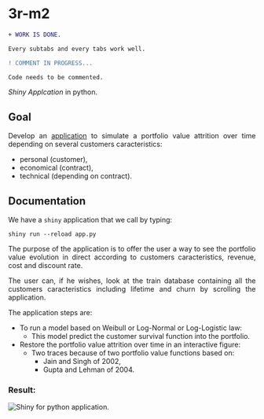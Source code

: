 # 3r-m2

```diff
+ WORK IS DONE.

Every subtabs and every tabs work well.

! COMMENT IN PROGRESS...

Code needs to be commented.
```


_Shiny Applcation_ in python.

## Goal

<div style="text-align: justify">

Develop an [application](https://alexisvte.shinyapps.io/contractual-portfolio-value-app/?_ga=2.149677491.462710402.1681053594-1612834766.1681053594) to simulate a portfolio value attrition over time depending on several customers caracteristics:

- personal (customer),
- economical (contract),
- technical (depending on contract).

## Documentation

We have a `shiny` application that we call by typing:

```shell
shiny run --reload app.py
```

The purpose of the application is to offer the user a way to see the portfolio value evolution in direct according to customers caracteristics, revenue, cost and discount rate.

The user can, if he wishes, look at the train database containing all the customers caracteristics including lifetime and churn by scrolling the application.

The application steps are:

- To run a model based on Weibull or Log-Normal or Log-Logistic law:
     - This model predict the customer survival function into the portfolio.
- Restore the portfolio value attrition over time in an interactive figure:
     - Two traces because of two portfolio value functions based on:
          - Jain and Singh of 2002,
          - Gupta and Lehman of 2004.

### Result:

![Shiny for python application.](https://user-images.githubusercontent.com/82931295/230781253-2577d6d5-fef8-4205-a9b8-9590b02ccde3.png)

</div>
